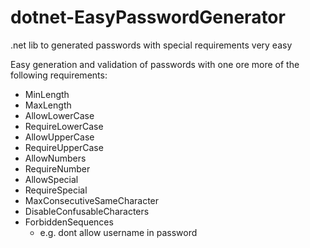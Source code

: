 # dotnet-EasyPasswordGenerator
.net lib to generated passwords with special requirements very easy

Easy generation and validation of passwords with one ore more of the following requirements:
 - MinLength 
 - MaxLength
 - AllowLowerCase 
 - RequireLowerCase 
 - AllowUpperCase 
 - RequireUpperCase 
 - AllowNumbers 
 - RequireNumber 
 - AllowSpecial 
 - RequireSpecial 
 - MaxConsecutiveSameCharacter
 - DisableConfusableCharacters 
 - ForbiddenSequences
   -  e.g. dont allow username in password
 
